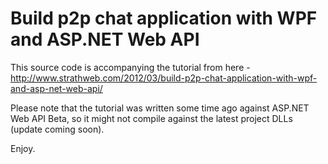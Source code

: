 Build p2p chat application with WPF and ASP.NET Web API
=========================

This source code is accompanying the tutorial from here - http://www.strathweb.com/2012/03/build-p2p-chat-application-with-wpf-and-asp-net-web-api/

Please note that the tutorial was written some time ago against ASP.NET Web API Beta, so it might not compile against the latest project DLLs (update coming soon).

Enjoy.